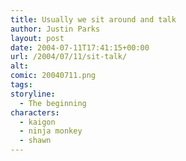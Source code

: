 ```yaml
---
title: Usually we sit around and talk
author: Justin Parks
layout: post
date: 2004-07-11T17:41:15+00:00
url: /2004/07/11/sit-talk/
alt: 
comic: 20040711.png
tags: 
storyline: 
  - The beginning
characters:
  - kaigon
  - ninja monkey
  - shawn
---
```

